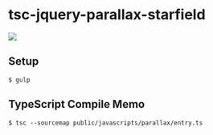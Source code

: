 # tsc-jquery-parallax-starfield
<img src="http://cdn-ak.f.st-hatena.com/images/fotolife/t/tyoshikawa1106/20160428/20160428170015.png" />

## Setup
```
$ gulp
```

## TypeScript Compile Memo
```
$ tsc --sourcemap public/javascripts/parallax/entry.ts
```